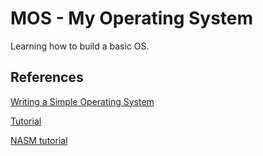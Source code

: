 # MOS - My Operating System

Learning how to build a basic OS.

## References

[Writing a Simple Operating System](https://www.cs.bham.ac.uk/~exr/lectures/opsys/10_11/lectures/os-dev.pdf)

[Tutorial](https://github.com/cfenollosa/os-tutorial)

[NASM tutorial](https://cs.lmu.edu/~ray/notes/nasmtutorial/)